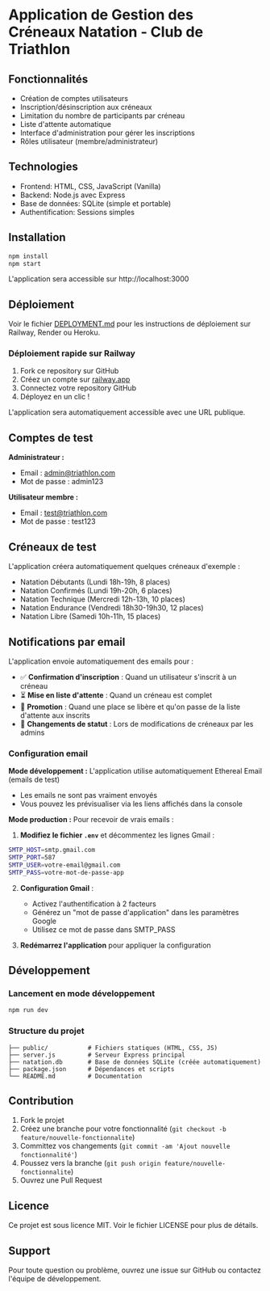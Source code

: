 # Application de Gestion des Créneaux Natation - Club de Triathlon

## Fonctionnalités
- Création de comptes utilisateurs
- Inscription/désinscription aux créneaux
- Limitation du nombre de participants par créneau
- Liste d'attente automatique
- Interface d'administration pour gérer les inscriptions
- Rôles utilisateur (membre/administrateur)

## Technologies
- Frontend: HTML, CSS, JavaScript (Vanilla)
- Backend: Node.js avec Express
- Base de données: SQLite (simple et portable)
- Authentification: Sessions simples

## Installation
```bash
npm install
npm start
```

L'application sera accessible sur http://localhost:3000

## Déploiement

Voir le fichier [DEPLOYMENT.md](DEPLOYMENT.md) pour les instructions de déploiement sur Railway, Render ou Heroku.

### Déploiement rapide sur Railway

1. Fork ce repository sur GitHub
2. Créez un compte sur [railway.app](https://railway.app)
3. Connectez votre repository GitHub
4. Déployez en un clic !

L'application sera automatiquement accessible avec une URL publique.

## Comptes de test

**Administrateur :**
- Email : admin@triathlon.com
- Mot de passe : admin123

**Utilisateur membre :**
- Email : test@triathlon.com
- Mot de passe : test123

## Créneaux de test

L'application créera automatiquement quelques créneaux d'exemple :
- Natation Débutants (Lundi 18h-19h, 8 places)
- Natation Confirmés (Lundi 19h-20h, 6 places)
- Natation Technique (Mercredi 12h-13h, 10 places)
- Natation Endurance (Vendredi 18h30-19h30, 12 places)
- Natation Libre (Samedi 10h-11h, 15 places)

## Notifications par email

L'application envoie automatiquement des emails pour :
- ✅ **Confirmation d'inscription** : Quand un utilisateur s'inscrit à un créneau
- ⏳ **Mise en liste d'attente** : Quand un créneau est complet
- 🎉 **Promotion** : Quand une place se libère et qu'on passe de la liste d'attente aux inscrits
- 📝 **Changements de statut** : Lors de modifications de créneaux par les admins

### Configuration email

**Mode développement :** L'application utilise automatiquement Ethereal Email (emails de test)
- Les emails ne sont pas vraiment envoyés
- Vous pouvez les prévisualiser via les liens affichés dans la console

**Mode production :** Pour recevoir de vrais emails :

1. **Modifiez le fichier `.env`** et décommentez les lignes Gmail :
```bash
SMTP_HOST=smtp.gmail.com
SMTP_PORT=587
SMTP_USER=votre-email@gmail.com
SMTP_PASS=votre-mot-de-passe-app
```

2. **Configuration Gmail** :
   - Activez l'authentification à 2 facteurs
   - Générez un "mot de passe d'application" dans les paramètres Google
   - Utilisez ce mot de passe dans SMTP_PASS

3. **Redémarrez l'application** pour appliquer la configuration

## Développement

### Lancement en mode développement
```bash
npm run dev
```

### Structure du projet
```
├── public/           # Fichiers statiques (HTML, CSS, JS)
├── server.js         # Serveur Express principal
├── natation.db       # Base de données SQLite (créée automatiquement)
├── package.json      # Dépendances et scripts
└── README.md         # Documentation
```

## Contribution

1. Fork le projet
2. Créez une branche pour votre fonctionnalité (`git checkout -b feature/nouvelle-fonctionnalite`)
3. Committez vos changements (`git commit -am 'Ajout nouvelle fonctionnalité'`)
4. Poussez vers la branche (`git push origin feature/nouvelle-fonctionnalite`)
5. Ouvrez une Pull Request

## Licence

Ce projet est sous licence MIT. Voir le fichier LICENSE pour plus de détails.

## Support

Pour toute question ou problème, ouvrez une issue sur GitHub ou contactez l'équipe de développement.